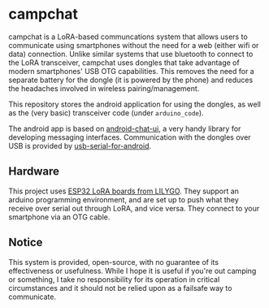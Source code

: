 # campchat

campchat is a LoRA-based communcations system that allows users to communicate using smartphones without the need for a web (either wifi or data) connection. Unlike similar systems that use bluetooth to connect to the LoRA transceiver, campchat uses dongles that take advantage of modern smartphones' USB OTG capabilities. This removes the need for a separate battery for the dongle (it is powered by the phone) and reduces the headaches involved in wireless pairing/management.  

This repository stores the android application for using the dongles, as well as the (very basic) transceiver code (under `arduino_code`). 

The android app is based on [android-chat-ui](https://github.com/timigod/android-chat-ui), a very handy library for developing messaging interfaces. Communication with the dongles over USB is provided by [usb-serial-for-android](https://github.com/mik3y/usb-serial-for-android). 

## Hardware
This project uses [ESP32 LoRA boards from LILYGO](https://www.amazon.com/LORA32-Display-Bluetooth-Development-Antenna/dp/B07C5GV243/ref=pd_sbs_147_1/135-7045927-5729408?_encoding=UTF8&pd_rd_i=B07C5GV243&pd_rd_r=cacbb8a8-fb53-4e00-b434-9cde3e34c6f5&pd_rd_w=l6mzP&pd_rd_wg=WWF0z&pf_rd_p=d9804894-61b7-40b3-ba58-197116cffd9d&pf_rd_r=5FH5C48A8EDE2QNAJ0WK&psc=1&refRID=5FH5C48A8EDE2QNAJ0WK). They support an arduino programming environment, and are set up to push what they receive over serial out through LoRA, and vice versa. They connect to your smartphone via an OTG cable.  

## Notice
This system is provided, open-source, with no guarantee of its effectiveness or usefulness. While I hope it is useful if you're out camping or something, I take no responsibility for its operation in critical circumstances and it should not be relied upon as a failsafe way to communicate.
